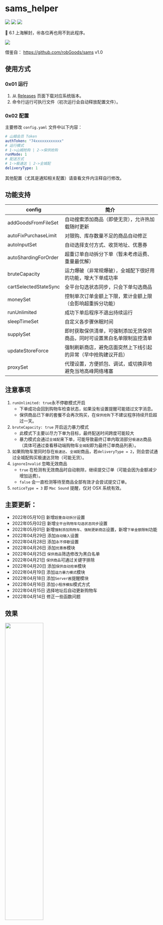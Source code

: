 # sams_helper
[![](https://img.shields.io/github/license/sari3l/sams_helper)](https://github.com/sari3l/sams_helper/blob/main/LICENSE)
[![](https://img.shields.io/github/v/release/sari3l/sams_helper)](https://github.com/sari3l/sams_helper/releases)
[![](https://img.shields.io/github/downloads/sari3l/sams_helper/total)](https://github.com/sari3l/sams_helper/releases)

📢 6.1 上海解封，㊗️各位再也用不到此程序。

<img src="https://raw.githubusercontent.com/sari3l/sams_helper/main/pics/sams_helper.png"/>

借鉴自： https://github.com/robGoods/sams v1.0

## 使用方式

### 0x01 运行

1. 从 [Releases](https://github.com/sari3l/sams_helper/releases) 页面下载对应系统版本。
2. 命令行运行可执行文件（初次运行会自动释放配置文件）。

### 0x02 配置

主要修改 `config.yaml` 文件中以下内容：

```yaml
# 山姆会员 Token
authToken: "74xxxxxxxxxxxx"
# 运行模式
# 1->山姆抢购 | 2->保供抢购
runMode: 1
# 配送方式
# 1->极速达 | 2->全城配
deliveryType: 1
```

其他配置（尤其是通知相关配置）请查看文件内注释自行修改。

## 功能支持 

| config                | 简介                                   |
|-----------------------|--------------------------------------|
| addGoodsFromFileSet   | 自动搜索添加商品（即使无货），允许热加载随时更新             |
| autoFixPurchaseLimit  | 对限购、库存数量不足的商品自动修正                    |
| autoInputSet          | 自动选择支付方式、收货地址、优惠券                    |
| autoShardingForOrder  | 超重订单自动拆分下单（暂未考虑运费、重量最优解）             |
| bruteCapacity         | 运力爆破（非常规爆破），全城配下很好用的功能，增大下单成功率       |
| cartSelectedStateSync | 全平台勾选状态同步，只会下单勾选商品                   |
| moneySet              | 控制单次订单金额上下限，累计金额上限（会影响超重拆分功能）        |
| runUnlimited          | 成功下单后程序不退出持续运行                       |
| sleepTimeSet          | 自定义各步骤休眠时间                           |
| supplySet             | 即时获取保供清单，可强制添加无货保供商品，同时可设置黑白名单限制监控清单 |
| updateStoreForce      | 强制刷新商店，避免店面突然上下线引起的异常（早中抢购建议开启）      |
| proxySet              | 代理设置，方便抓包、调试，或切换异地避免当地高峰网络堵塞         |

## 注意事项

1. `runUnlimited: true`永不停歇模式开启
   - 下单成功会回到购物车检查状态，如果没有设置提醒可能错过文字消息。
   - 保供商品已下单的套餐不会再次购买，在`保供抢购`下不建议程序持续开启超过一天。
2. `bruteCapacity: true` 开启运力暴力模式 
   - 此模式下主要以尽力下单为目标，最终配送时间跨度可能较大
   - 暴力模式会通过`全城配`来下单，可能导致最终订单内取消部分`极速达`商品（具体可通过查看移动端购物车`全城配`即为最终订单商品列表）。
3. 如果购物车里同时存在`极速达`、`全城配`商品，若`deliveryType = 2`，则会尝试通过全城配购买极速达货物（可能无货）。
4. `ignoreInvalid` 忽略无效商品
   - `true` 在检测有无效商品时自动剔除，继续提交订单（可能会因为金额减少增加运费）。
   - `false` 会一直检测等待至商品全部有效才会尝试提交订单。
5. `noticeType = 3` 即 `Mac Sound` 提醒，仅对 OSX 系统有效。

## 主要更新：

- 2022年05月10日 新增`超重自动拆分`设置
- 2022年05月02日 新增`全平台购物车勾选状态同步`设置
- 2022年05月01日 新增`强制添加购物车`、`强制更新商店`设置，新增`下单金额限制`功能
- 2022年04月29日 添加`自动输入`设置
- 2022年04月28日 添加`永不停歇`设置
- 2022年04月26日 添加`优惠券`模块
- 2022年04月25日 `保供商品`筛选修改为黑白名单
- 2022年04月21日 `保供商品`可通过关键字排除
- 2022年04月20日 添加`保供自动抢单`模块
- 2022年04月19日 添加`运力暴力模式`模块
- 2022年04月18日 添加`Server酱`提醒模块
- 2022年04月16日 添加`小程序模拟`模式方式
- 2022年04月15日 选择地址后自动更新购物车
- 2022年04月14日 修正一些函数问题

## 效果

<img src="https://raw.githubusercontent.com/sari3l/sams_helper/main/pics/pic_1.jpeg" width="50%"/><br/>
<img src="https://raw.githubusercontent.com/sari3l/sams_helper/main/pics/pic_2.png" width="50%"/><br/>

## 支持

此非商业盈利行为，完全自愿，请量力而行。

<img src="https://raw.githubusercontent.com/sari3l/sams_helper/main/pics/sponsor.jpg" width="50%"/><br/>

## 声明

本项目仅供学习交流，严禁用作商业行为，特别禁止黄牛加价代抢等！

因违法违规等不当使用导致的后果与本人无关，如有任何问题可联系本人删除！
